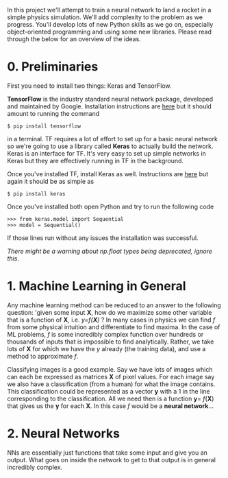 In this project we'll attempt to train a neural network to land a rocket in a simple physics simulation. We'll add complexity to the problem as we progress. You'll develop lots of new Python skills as we go on, especially object-oriented programming and using some new libraries. Please read through the below for an overview of the ideas. 

# 0. Preliminaries

First you need to install two things: Keras and TensorFlow.

__TensorFlow__ is the industry standard neural network package, developed and maintained by Google. Installation instructions are [here](https://www.tensorflow.org/install/pip) but it should amount to running the command
```
$ pip install tensorflow
```
in a terminal. TF requires a lot of effort to set up for a basic neural network so we're going to use a library called __Keras__ to actually build the network. Keras is an interface for TF. It's very easy to set up simple networks in Keras but they are effectively running in TF in the background.

Once you've installed TF, install Keras as well. Instructions are [here](https://keras.io/#installation) but again it should be as simple as
```
$ pip install keras
```
Once you've installed both open Python and try to run the following code
```
>>> from keras.model import Sequential
>>> model = Sequential()
```
If those lines run without any issues the installation was successful. 

_There might be a warning about np.float types being deprecated, ignore this_.

# 1. Machine Learning in General

Any machine learning method can be reduced to an answer to the following question: 'given some input __X__, how do we maximize some other variable that is a function of __X__, i.e. _y=f(___X___)_ ? In many cases in physics we can find _f_ from some physical intuition and differentiate to find maxima. In the case of ML problems, _f_ is some incredibly complex function over hundreds or thousands of inputs that is impossible to find analytically. Rather, we take lots of __X__ for which we have the _y_ already (the training data), and use a method to approximate _f_.

Classifying images is a good example. Say we have lots of images which can each be expressed as matrices __X__ of pixel values. For each image say we also have a classification (from a human) for what the image contains. This classification could be represented as a vector __y__ with a 1 in the line corresponding to the classification. All we need then is a function __y__= _f_(__X__) that gives us the __y__ for each __X__. In this case _f_ would be a __neural network__...

# 2. Neural Networks

NNs are essentially just functions that take some input and give you an output. What goes on inside the network to get to that output is in general incredibly complex.
